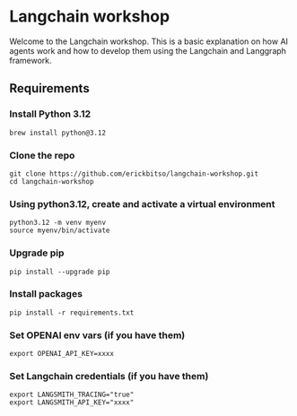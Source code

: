 # Langchain workshop

Welcome to the Langchain workshop. This is a basic explanation on how AI agents work and how to develop them using the Langchain and Langgraph framework.

## Requirements

### Install Python 3.12
```
brew install python@3.12
```

### Clone the repo
```
git clone https://github.com/erickbitso/langchain-workshop.git
cd langchain-workshop
```

### Using python3.12, create and activate a virtual environment
```
python3.12 -m venv myenv 
source myenv/bin/activate
```

### Upgrade pip
```
pip install --upgrade pip
```

### Install packages
```
pip install -r requirements.txt
```

### Set OPENAI env vars (if you have them)
```
export OPENAI_API_KEY=xxxx
```

### Set Langchain credentials (if you have them)
```
export LANGSMITH_TRACING="true"
export LANGSMITH_API_KEY="xxxx"
```
